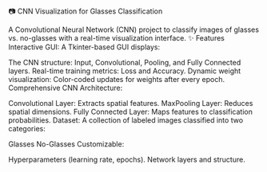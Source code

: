 📷 CNN Visualization for Glasses Classification



A Convolutional Neural Network (CNN) project to classify images of glasses vs. no-glasses with a real-time visualization interface.
✨ Features
Interactive GUI:
A Tkinter-based GUI displays:

The CNN structure: Input, Convolutional, Pooling, and Fully Connected layers.
Real-time training metrics: Loss and Accuracy.
Dynamic weight visualization: Color-coded updates for weights after every epoch.
Comprehensive CNN Architecture:

Convolutional Layer: Extracts spatial features.
MaxPooling Layer: Reduces spatial dimensions.
Fully Connected Layer: Maps features to classification probabilities.
Dataset:
A collection of labeled images classified into two categories:

Glasses
No-Glasses
Customizable:

Hyperparameters (learning rate, epochs).
Network layers and structure.
